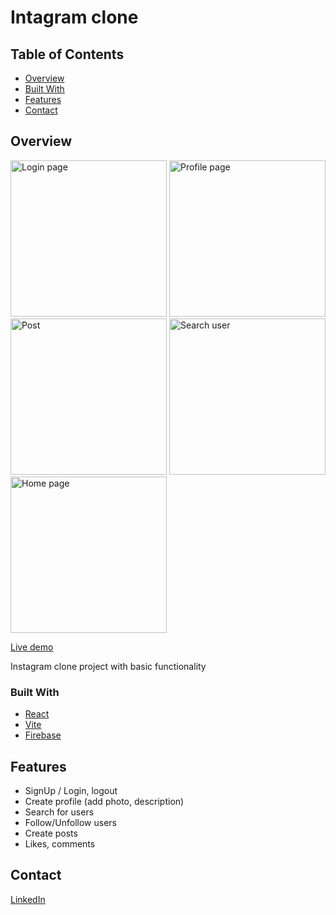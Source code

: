 # Intagram clone

## Table of Contents

- [Overview](#overview)
- [Built With](#built-with)
- [Features](#features)
- [Contact](#contact)

## Overview
<img height="250" alt="Login page" src="https://github.com/user-attachments/assets/3f73fba0-04bd-4f7f-abb7-552b26b35873">
<img height="250" alt="Profile page" src="https://github.com/user-attachments/assets/65f738b2-18b3-4621-928f-b080b99f196b">
<img height="250" alt="Post" src="https://github.com/user-attachments/assets/df55e519-a94d-44c6-8bcb-e8710305a7fd">
<img height="250" alt="Search user" src="https://github.com/user-attachments/assets/b5a84cc3-e24d-492c-8b11-b3276b86d1f4">
<img height="250" alt="Home page" src="https://github.com/user-attachments/assets/2659b6ea-cea1-4638-be59-d3f0ef857fc0">


[Live demo](https://instagram-clone-90e12.web.app/)

Instagram clone project with basic functionality

### Built With

- [React](https://react.dev)
- [Vite](https://vitejs.dev)
- [Firebase](https://firebase.google.com)

## Features

- SignUp / Login, logout
- Create profile (add photo, description)
- Search for users
- Follow/Unfollow users
- Create posts
- Likes, comments

## Contact

[LinkedIn](https://www.linkedin.com/in/roman-sh-705b1b300)

